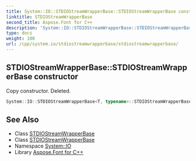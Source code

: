 ```yaml
---
title: System::IO::STDIOStreamWrapperBase::STDIOStreamWrapperBase constructor
linktitle: STDIOStreamWrapperBase
second_title: Aspose.Font for C++
description: 'System::IO::STDIOStreamWrapperBase::STDIOStreamWrapperBase constructor. Copy constructor. Deleted in C++.'
type: docs
weight: 100
url: /cpp/system.io/stdiostreamwrapperbase/stdiostreamwrapperbase/
---
```

## STDIOStreamWrapperBase::STDIOStreamWrapperBase constructor


Copy constructor. Deleted.

```cpp
System::IO::STDIOStreamWrapperBase<T, typename>::STDIOStreamWrapperBase(const STDIOStreamWrapperBase &)=delete
```

## See Also

* Class [STDIOStreamWrapperBase](../)
* Class [STDIOStreamWrapperBase](../)
* Namespace [System::IO](../../)
* Library [Aspose.Font for C++](../../../)
